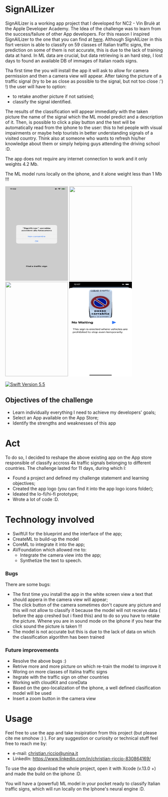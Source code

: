 # SignAILizer

SignAILizer is a working app project that I developed for NC2 - Vin Brulè at the Apple Developer Academy. The Idea of the challenge was to learn from the success/failure of other App developers. For this reason I inspired SignAILizer to the one that you can find at [here](https://apps.apple.com/it/app/detect-road-sign/id1561498437). Although SignAILizer in this fisrt version is able to classify on 59 classes of Italian traffic signs, the prediction on some of them is not accurate, this is due to the lack of training data at hand. In ML data are crucial, but data retrieving is an hard step, I lost days to found an available DB of immages of Italian roads signs.

Tha first time the you will install the app it will ask to allow for camera permission and then a camera view will appear. After taking the picture of a traffic signal (try to be as close as possible to the signal, but not too close :') !) the user will have to option:
- to retake another picture if not satisied;
- classify the signal identified.

The results of the classification will appear immediatly with the taken picture the name of the signal which the ML model predict and a description of it. Then, is possible to click a play button and the text will be automatically read from the iphone to the user: this to hel people with visual impairments or maybe help tourists in better understanding signals of a visited country. Think also at someone who wants to refresh his/her knowledge about them or simply helping guys attending the driving school :D. 

The app does not require any internet connection to work and it only weights 4.2 Mb.

The ML model runs locally on the iphone, and it alone weight less than 1 Mb !!!

<img src="https://github.com/christianriccio/SignAILizer/blob/main/IMG_0027.PNG" width="200" height="300">  <img src="https://github.com/christianriccio/SignAILizer/blob/main/IMG_0032 2.PNG" width="200" height="300">  <img src="https://github.com/christianriccio/SignAILizer/blob/main/IMG_0033.PNG" width="200" height="300">  <img src="https://github.com/christianriccio/SignAILizer/blob/main/IMG_0034 2.PNG" width="200" height="300">


<a href="#" alt="Swift Version">
        <img src="https://img.shields.io/static/v1?label=Swift%20Version&message=5.5&color=brightgreen&logo=swift" alt="Swift Version 5.5"></a>

## Objectives of the challenge

- Learn individually everything I need to achieve my developers' goals;
- Select an App available on the App Store; 
- Identify the strengths and weaknesses of this app


# Act 
To do so, I decided to reshape the above existing app on the App store responsible of classify accross 4k traffic signals belonging to different countries. The challenge lasted for 11 days, during which I: 

- Found a project and defined my challenge statement and learning objectives;
- Created the app logo (you can find it into the app logo icons folder);
- Ideated the lo-fi/hi-fi prototype;
- Wrote a lot of code :D.

# Technology involved

- SwiftUI for the blueprint and the interface of the app;
- CreateML to build-up the model 
- CoreML to integrate it into the app;
- AVFoundation which allowed me to:
    - Integrate the camera view into the app;
    - Synthetize the text to speech.


### Bugs

There are some bugs: 
 - The first time you install the app in the white screen view a text that should appera in the camera view will appear;
 - The click button of the camera sometimes don't capure any picture and this will not allow to classify it because the model will not receive data ( before the app creshed but i fixed this) and to do so you have to retake the picture. Whene you are in sound mode on the iphone if you hear the click sound the picture is taken !!!
 - The model is not accurate but this is due to the lack of data on which the classification algorithm has been trained

### Future improvements 
- Resolve the above bugs :)
- Retrive more and more picture on which re-train the model to improve it 
- Woring on more classes of Italina traffic signs 
- Itegrate with the traffic sign on other countries
- Working with cloudKit and coreData
- Based on the geo-localization of the iphone, a well defined clasification model will be used
- Insert a zoom button in the camera view

# Usage
Feel free to use the app and take insipiration from this project (but please cite me smohow :) ). For any suggestion or curiosity or technical stuff feel free to reach me by: 

- e-mail: christian.riccio@unina.it
- LinkedIn: https://www.linkedin.com/in/christian-riccio-830864169/

To use the app download the whole project, open it with Xcode (v.13.0 +) and made the build on the iphone :D.

You will have a (powerful) ML model in your pocket ready to classify Italian traffic signs, which will run locally on the Iphone's neural engine :D. 
